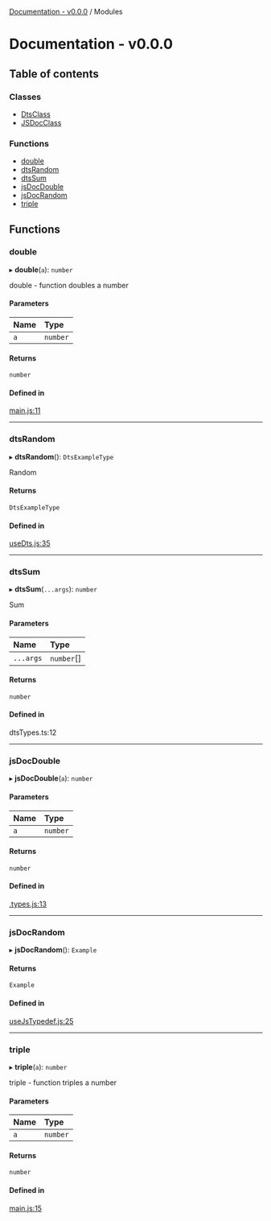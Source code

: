 [Documentation - v0.0.0](README.md) / Modules

# Documentation - v0.0.0

## Table of contents

### Classes

- [DtsClass](classes/DtsClass.md)
- [JSDocClass](classes/JSDocClass.md)

### Functions

- [double](modules.md#double)
- [dtsRandom](modules.md#dtsrandom)
- [dtsSum](modules.md#dtssum)
- [jsDocDouble](modules.md#jsdocdouble)
- [jsDocRandom](modules.md#jsdocrandom)
- [triple](modules.md#triple)

## Functions

### double

▸ **double**(`a`): `number`

double - function doubles a number

#### Parameters

| Name | Type |
| :------ | :------ |
| `a` | `number` |

#### Returns

`number`

#### Defined in

[main.js:11](https://github.com/oldbros/library-template/blob/main/src/main.js#L11)

___

### dtsRandom

▸ **dtsRandom**(): `DtsExampleType`

Random

#### Returns

`DtsExampleType`

#### Defined in

[useDts.js:35](https://github.com/oldbros/library-template/blob/main/src/useDts.js#L35)

___

### dtsSum

▸ **dtsSum**(`...args`): `number`

Sum

#### Parameters

| Name | Type |
| :------ | :------ |
| `...args` | `number`[] |

#### Returns

`number`

#### Defined in

dtsTypes.ts:12

___

### jsDocDouble

▸ **jsDocDouble**(`a`): `number`

#### Parameters

| Name | Type |
| :------ | :------ |
| `a` | `number` |

#### Returns

`number`

#### Defined in

[.types.js:13](https://github.com/oldbros/library-template/blob/main/src/.types.js#L13)

___

### jsDocRandom

▸ **jsDocRandom**(): `Example`

#### Returns

`Example`

#### Defined in

[useJsTypedef.js:25](https://github.com/oldbros/library-template/blob/main/src/useJsTypedef.js#L25)

___

### triple

▸ **triple**(`a`): `number`

triple - function triples a number

#### Parameters

| Name | Type |
| :------ | :------ |
| `a` | `number` |

#### Returns

`number`

#### Defined in

[main.js:15](https://github.com/oldbros/library-template/blob/main/src/main.js#L15)
